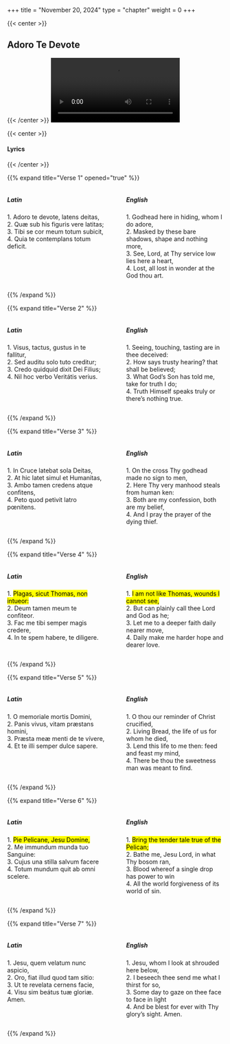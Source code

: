 +++
title = "November 20, 2024"
type = "chapter"
weight = 0
+++

{{< center >}}
<h2>Adoro Te Devote</h2>
{{< /center >}}

<video class="responsive-video" controls>
  <source src="/videos/adoro-te-devote.mp4" type="video/mp4">
  Your browser does not support the video tag.
</video>



{{< center >}}
<h4>Lyrics</h4>
{{< /center >}}

{{% expand title="Verse 1" opened="true" %}}

<div id="verse1" style="display: flex; justify-content: space-between; gap: 20px;">
  <div style="flex: 1; max-width: 45%;">
    <h5>Latin</h5>
    <p>1. Adoro te devote, latens deitas,<br>
    2. Quæ sub his figuris vere latitas;<br>
    3. Tibi se cor meum totum subicit,<br>
    4. Quia te contemplans totum deficit.</p>
  </div>
  
  <div style="flex: 1; max-width: 45%;">
    <h5>English</h5>
    <p>1. Godhead here in hiding, whom I do adore,<br>
    2. Masked by these bare shadows, shape and nothing more,<br>
    3. See, Lord, at Thy service low lies here a heart,<br>
    4. Lost, all lost in wonder at the God thou art.</p>
  </div>
</div>

{{% /expand %}}

{{% expand title="Verse 2" %}}

<div id="verse2" style="display: flex; justify-content: space-between; gap: 20px;">
  <div style="flex: 1; max-width: 45%;">
    <h5>Latin</h5>
    <p>1. Visus, tactus, gustus in te fallitur,<br>
    2. Sed auditu solo tuto creditur;<br>
    3. Credo quidquid dixit Dei Filius;<br>
    4. Nil hoc verbo Veritátis verius.</p>
  </div>
  
  <div style="flex: 1; max-width: 45%;">
    <h5>English</h5>
    <p>1. Seeing, touching, tasting are in thee deceived:<br>
    2. How says trusty hearing? that shall be believed;<br>
    3. What God’s Son has told me, take for truth I do;<br>
    4. Truth Himself speaks truly or there’s nothing true.</p>
  </div>
</div>

{{% /expand %}}

{{% expand title="Verse 3" %}}

<div id="verse3" style="display: flex; justify-content: space-between; gap: 20px;">
  <div style="flex: 1; max-width: 45%;">
    <h5>Latin</h5>
    <p>1. In Cruce latebat sola Deitas,<br>
    2. At hic latet simul et Humanitas,<br>
    3. Ambo tamen credens atque confitens,<br>
    4. Peto quod petivit latro pœnitens.</p>
  </div>
  
  <div style="flex: 1; max-width: 45%;">
    <h5>English</h5>
    <p>1. On the cross Thy godhead made no sign to men,<br>
    2. Here Thy very manhood steals from human ken:<br>
    3. Both are my confession, both are my belief,<br>
    4. And I pray the prayer of the dying thief.</p>
  </div>
</div>

{{% /expand %}}

{{% expand title="Verse 4" %}}

<div id="verse4" style="display: flex; justify-content: space-between; gap: 20px;">
  <div style="flex: 1; max-width: 45%;">
    <h5>Latin</h5>
    <p>1. <mark>Plagas, sicut Thomas, non intueor:</mark><br>
    2. Deum tamen meum te confiteor.<br>
    3. Fac me tibi semper magis credere,<br>
    4. In te spem habere, te diligere.</p>
  </div>
  
  <div style="flex: 1; max-width: 45%;">
    <h5>English</h5>
    <p>1. <mark>I am not like Thomas, wounds I cannot see,</mark><br>
    2. But can plainly call thee Lord and God as he;<br>
    3. Let me to a deeper faith daily nearer move,<br>
    4. Daily make me harder hope and dearer love.</p>
  </div>
</div>

{{% /expand %}}

{{% expand title="Verse 5" %}}

<div id="verse5" style="display: flex; justify-content: space-between; gap: 20px;">
  <div style="flex: 1; max-width: 45%;">
    <h5>Latin</h5>
    <p>1. O memoriale mortis Domini,<br>
    2. Panis vivus, vitam præstans homini,<br>
    3. Præsta meæ menti de te vívere,<br>
    4. Et te illi semper dulce sapere.</p>
  </div>
  
  <div style="flex: 1; max-width: 45%;">
    <h5>English</h5>
    <p>1. O thou our reminder of Christ crucified,<br>
    2. Living Bread, the life of us for whom he died,<br>
    3. Lend this life to me then: feed and feast my mind,<br>
    4. There be thou the sweetness man was meant to find.</p>
  </div>
</div>

{{% /expand %}}

{{% expand title="Verse 6" %}}

<div id="verse6" style="display: flex; justify-content: space-between; gap: 20px;">
  <div style="flex: 1; max-width: 45%;">
    <h5>Latin</h5>
    <p>1. <mark>Pie Pelicane, Jesu Domine,</mark><br>
    2. Me immundum munda tuo Sanguine:<br>
    3. Cujus una stilla salvum facere<br>
    4. Totum mundum quit ab omni scelere.</p>
  </div>
  
  <div style="flex: 1; max-width: 45%;">
    <h5>English</h5>
    <p>1. <mark>Bring the tender tale true of the Pelican;</mark><br>
    2. Bathe me, Jesu Lord, in what Thy bosom ran,<br>
    3. Blood whereof a single drop has power to win<br>
    4. All the world forgiveness of its world of sin.</p>
  </div>
</div>

{{% /expand %}}

{{% expand title="Verse 7" %}}

<div id="verse7" style="display: flex; justify-content: space-between; gap: 20px;">
  <div style="flex: 1; max-width: 45%;">
    <h5>Latin</h5>
    <p>1. Jesu, quem velatum nunc aspicio,<br>
    2. Oro, fiat illud quod tam sitio:<br>
    3. Ut te revelata cernens facie,<br>
    4. Visu sim beátus tuæ gloriæ. Amen.</p>
  </div>
  
  <div style="flex: 1; max-width: 45%;">
    <h5>English</h5>
    <p>1. Jesu, whom I look at shrouded here below,<br>
    2. I beseech thee send me what I thirst for so,<br>
    3. Some day to gaze on thee face to face in light<br>
    4. And be blest for ever with Thy glory’s sight. Amen.</p>
  </div>
</div>

{{% /expand %}}

